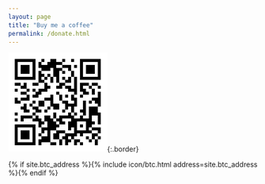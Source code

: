 ```yaml
---
layout: page
title: "Buy me a coffee"
permalink: /donate.html
---
```


![bitcoin address](/images/btca.png){:.border}

{% if site.btc_address %}{% include icon/btc.html address=site.btc_address %}{% endif %}
